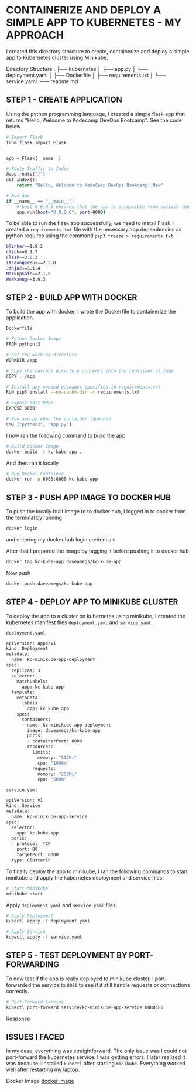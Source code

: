 # CONTAINERIZE AND DEPLOY A SIMPLE APP TO KUBERNETES - MY APPROACH
I created this directory structure to create, containerize and deploy a simple app to Kubernetes cluster using Minikube.

Directory Structure
.
├── kubernetes
│ ├── app.py
│ ├── deployment.yaml
│ ├── Dockerfile
│ ├── requirements.txt
│ └── service.yaml
└── readme.md

## STEP 1 - CREATE APPLICATION

Using the python programming language, I created a simple flask app that returns "Hello, Welcome to Kodecamp DevOps Bootcamp". See the code below

```bash
# Import Flask
from flask import Flask


app = Flask(__name__)

# Route Traffic to Index
@app.route("/")
def index():
    return "Hello, Welcome to KodeCamp DevOps Bookcamp! New"

# Run App
if __name__ == "__main__":
    # host 0.0.0.0 ensures that the app is accessible from outside the container
    app.run(host="0.0.0.0", port=8000)
```

To be able to run the flask app successfully, we need to install Flask. I created a `requirements.txt` file with the necessary app dependencies as python requires using the command `pip3 freeze > requirements.txt`.

```bash
blinker==1.8.2
click==8.1.7
Flask==3.0.3
itsdangerous==2.2.0
Jinja2==3.1.4
MarkupSafe==2.1.5
Werkzeug==3.0.3

```

## STEP 2 - BUILD APP WITH DOCKER

To build the app with docker, I wrote the Dockerfile to containerize the application.

`Dockerfile`

```bash
# Python Docker Image
FROM python:3

# Set the working directory
WORKDIR /app

# Copy the current directory contents into the container at /app
COPY . /app

# Install any needed packages specified in requirements.txt
RUN pip3 install --no-cache-dir -r requirements.txt

# Expose port 8000
EXPOSE 8000

# Run app.py when the container launches
CMD ["python3", "app.py"]

```

I now ran the following command to build the app

```bash
# Build Docker Image
docker build -t kc-kube-app .
```

And then ran it locally

```bash
# Run Docker Container
docker run -p 8000:8000 kc-kube-app
```

## STEP 3 - PUSH APP IMAGE TO DOCKER HUB

To push the locally built image to to docker hub, I logged in to docker from the terminal by running

```bash
docker login
```

and entering my docker hub login credentials.

After that I prepared the image by tagging it before pushing it to docker hub

```bash
docker tag kc-kube-app daveamegs/kc-kube-app

```

Now push

```bash
docker push daveamegs/kc-kube-app

```

## STEP 4 - DEPLOY APP TO MINIKUBE CLUSTER

To deploy the app to a cluster on kubernetes using minikube, I created the kubernetes manifest files `deployment.yaml` and `service.yaml`.

`deployment.yaml`
```bash
apiVersion: apps/v1
kind: Deployment
metadata:
  name: kc-minikube-app-deployment
spec:
  replicas: 3
  selector:
    matchLabels:
      app: kc-kube-app
  template:
    metadata:
      labels:
        app: kc-kube-app
    spec:
      containers:
      - name: kc-minikube-app-deployment
        image: daveamegs/kc-kube-app
        ports:
        - containerPort: 8000
        resources:
          limits:
            memory: "512Mi"
            cpu: "1000m"
          requests:
            memory: "256Mi"
            cpu: "500m"

```

`service.yaml`
```bash
apiVersion: v1
kind: Service
metadata:
  name: kc-minikube-app-service
spec:
  selector:
    app: kc-kube-app
  ports:
  - protocol: TCP
    port: 80
    targetPort: 8000
  type: ClusterIP

```

To finally deploy the app to minikube, I ran the following commands to start minikube and apply the kubernetes deployment and service files.
```bash
# Start Minikube
minikube start

```

Apply `deployment.yaml` and `service.yaml` files
```bash
# Apply Deployment
kubectl apply -f deployment.yaml

# Apply Service
kubectl apply -f service.yaml

```

## STEP 5 - TEST DEPLOYMENT BY PORT-FORWARDING
To now test if the app is really deployed to minikube cluster, I port-forwarded the service to `8080` to see if it still handle requests or connections correctly.
```bash
# Port-Forward Service
kubectl port-forward service/kc-minikube-app-service 8080:80

```

Response


## ISSUES I FACED
In my case, everything was straightforward. The only issue was I could not port-forward the kubernetes service. I was getting errors. I later realized it was because I installed `kubectl` after starting `minikube`. Everything worked well after restarting my laptop.

Docker Image
[docker image](https://hub.docker.com/r/daveamegs/kc-kube-app)
